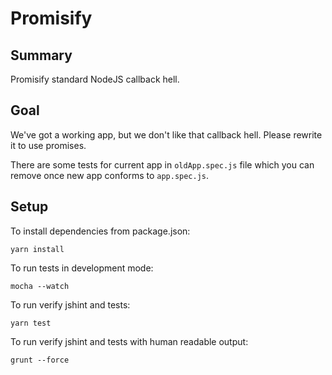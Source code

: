 # Promisify

## Summary

Promisify standard NodeJS callback hell.

## Goal 

We've got a working app, but we don't like that callback hell. Please rewrite it to use promises.

There are some tests for current app in `oldApp.spec.js` file which you can remove once new app conforms to `app.spec.js`.

## Setup
To install dependencies from package.json:

    yarn install

To run tests in development mode:

    mocha --watch

To run verify jshint and tests:

    yarn test

To run verify jshint and tests with human readable output:

    grunt --force
